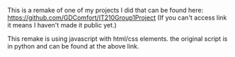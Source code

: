 This is a remake of one of my projects I did that can be found here: 
https://github.com/GDComfort/IT210Group1Project
(If you can't access link it means I haven't made it public yet.)

This remake is using javascript with html/css elements. the original script is in python and can be found at the above link. 
